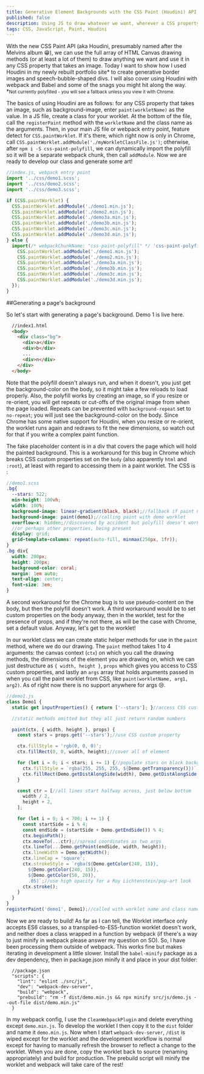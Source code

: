 ```yaml
---
title: Generative Element Backgrounds with the CSS Paint (Houdini) API
published: false
description: Using JS to draw whatever we want, wherever a CSS property takes an image
tags: CSS, JavaScript, Paint, Houdini
---
```


With the new CSS Paint API (aka Houdini, presumably named after the Melvins album 😁), we can use the full array of HTML Canvas drawing methods (or at least a lot of them) to draw anything we want and use it in any CSS property that takes an image.  Today I want to show how I used Houdini in my newly rebuilt portfolio site* to create generative border images and speech-bubble-shaped divs.  I will also cover using Houdini with webpack and Babel and some of the snags you might hit along the way.
*<small>Not currently polyfilled - you will see a fallback unless you view it with Chrome.</small>

The basics of using Houdini are as follows:  for any CSS property that takes an image, such as background-image, enter `paint(workletName)` as the value.  In a JS file, create a class for your worklet.  At the bottom of the file, call the `registerPaint` method with the `workletName` and the class name as the arguments.  Then, in your main JS file or webpack entry point, feature detect for `CSS.paintWorklet`.  If it's there, which right now is only in Chrome, call `CSS.paintWorklet.addModule('./myWorkletClassFile.js')`; otherwise, after `npm i -S css-paint-polyfill`, we can dynamically import the polyfill so it will be a separate webpack chunk, then call `addModule`.  Now we are ready to develop our class and generate some art!

```javascript
//index.js, webpack entry point
import '../css/demo1.scss';
import '../css/demo2.scss';
import '../css/demo3.scss';

if (CSS.paintWorklet) {
  CSS.paintWorklet.addModule('./demo1.min.js');
  CSS.paintWorklet.addModule('./demo2.min.js');
  CSS.paintWorklet.addModule('./demo3a.min.js');
  CSS.paintWorklet.addModule('./demo3b.min.js');
  CSS.paintWorklet.addModule('./demo3c.min.js');
  CSS.paintWorklet.addModule('./demo3d.min.js');
} else {
  import(/* webpackChunkName: "css-paint-polyfill" */ 'css-paint-polyfill').then(() => {
    CSS.paintWorklet.addModule('./demo1.min.js');
    CSS.paintWorklet.addModule('./demo2.min.js');
    CSS.paintWorklet.addModule('./demo3a.min.js');
    CSS.paintWorklet.addModule('./demo3b.min.js');
    CSS.paintWorklet.addModule('./demo3c.min.js');
    CSS.paintWorklet.addModule('./demo3d.min.js');
  });
}
```
##Generating a page's background


So let's start with generating a page's background.  Demo 1 is live here.
```html
  //index1.html
  <body>
    <div class="bg">
      <div>a</div>
      <div>b</div>
      ...
      <div>n</div>
    </div>
  </body>
```
Note that the polyfill doesn't always run, and when it doesn't, you just get the background-color on the body, so it might take a few reloads to load properly.  Also, the polyfill works by creating an image, so if you resize or re-orient, you will get repeats or cut-offs of the original image from when the page loaded.  Repeats can be prevented with `background-repeat` set to `no-repeat`; you will just see the background-color on the body.  Since Chrome has some native support for Houdini, when you resize or re-orient, the worklet runs again and redraws to fit the new dimensions, so watch out for that if you write a complex paint function.

The fake placeholder content is in a div that covers the page which will hold the painted background.  This is a workaround for this bug in Chrome which breaks CSS custom properties set on the `body` (also apparently `html` and `:root`), at least with regard to accessing them in a paint worklet.  The CSS is :
```scss
//demo1.scss
.bg{
  --stars: 522;
  min-height: 100vh;
  width: 100%;
  background-image: linear-gradient(black, black);//fallback if paint not supported or polyfilled
  background-image: paint(demo1);//calling paint with demo worklet
  overflow-x: hidden;//discovered by accident but polyfill doesn't work without it,
  //or perhaps other properties, being present
  display: grid;
  grid-template-columns: repeat(auto-fill, minmax(250px, 1fr));
}
.bg div{
  width: 200px;
  height: 200px;
  background-color: coral;
  margin: 1em auto;
  text-align: center;
  font-size: 3em;
}
```
A second workaround for the Chrome bug is to use pseudo-content on the body, but then the polyfill doesn't work.  A third workaround would be to set custom properties on the body anyway, then in the worklet, test for the presence of props, and if they're not there, as will be the case with Chrome, set a default value.  Anyway, let's get to the worklet!

In our worklet class we can create static helper methods for use in the `paint` method, where we do our drawing.  The `paint` method takes 1 to 4 arguments: the canvas context (`ctx`) on which you call the drawing methods, the dimensions of the element you are drawing on, which we can just destructure as `{ width, height }`, `props` which gives you access to CSS custom properties, and lastly an `args` array that holds arguments passed in when you call the paint worklet from CSS, like `paint(workletName, arg1, arg2)`.  As of right now there is no support anywhere for args 😢.
```javascript
//demo1.js
class Demo1 {
  static get inputProperties() { return ['--stars']; }//access CSS custom property

  //static methods omitted but they all just return random numbers

  paint(ctx, { width, height }, props) {
    const stars = props.get('--stars');//use CSS custom property

    ctx.fillStyle = 'rgb(0, 0, 0)';
    ctx.fillRect(0, 0, width, height);//cover all of element

    for (let i = 0; i < stars; i += 1) {//populate stars on black background
      ctx.fillStyle = `rgba(255, 255, 255, ${Demo.getTransparency()})`;//hsla not working in Edge
      ctx.fillRect(Demo.getDistAlongSide(width), Demo.getDistAlongSide(height), 1, 1);
    }

    const ctr = [//all lines start halfway across, just below bottom
      width / 2,
      height + 2,
    ];

    for (let i = 0; i < 700; i += 1) {
      const startSide = i % 4;
      const endSide = (startSide + Demo.getEndSide()) % 4;
      ctx.beginPath();
      ctx.moveTo(...ctr);//spread coordinates as two args
      ctx.lineTo(...Demo.getPoint(endSide, width, height));
      ctx.lineWidth = Demo.getWidth();
      ctx.lineCap = 'square';
      ctx.strokeStyle = `rgba(${Demo.getColor(240, 15)},
        ${Demo.getColor(240, 15)},
        ${Demo.getColor(50, 20)},
        .05)`;//use high opacity for a Roy Lichtenstein/pop-art look
      ctx.stroke();
    }
  }
}
registerPaint('demo1', Demo1);//called with worklet name and class name
```
Now we are ready to build!  As far as I can tell, the Worklet interface only accepts ES6 classes, so a transpiled-to-ES5-function worklet doesn't work, and neither does a class wrapped in a function by webpack (if there's a way to just minify in webpack please answer my question on SO).  So, I have been processing them outside of webpack.  This works fine but makes iterating in development a little slower.  Install the `babel-minify` package as a dev dependency, then in package.json minify it and place in your dist folder:
```
  //package.json
  "scripts": {
    "lint": "eslint ./src/js",
    "dev": "webpack-dev-server",
    "build": "webpack",
    "prebuild": "rm -f dist/demo.min.js && npx minify src/js/demo.js --out-file dist/demo.min.js"
  }
```
In my webpack config, I use the `CleanWebpackPlugin` and delete everything except `demo.min.js`.  To develop the worklet I then copy it to the `dist` folder and name it `demo.min.js`.  Now when I start `webpack-dev-server`, `/dist` is wiped except for the worklet and the development workflow is normal except for having to manually refresh the browser to reflect a change to the worklet.  When you are done, copy the worklet back to source (renaming appropriately) and build for production.  The prebuild script will minify the worklet and webpack will take care of the rest!
